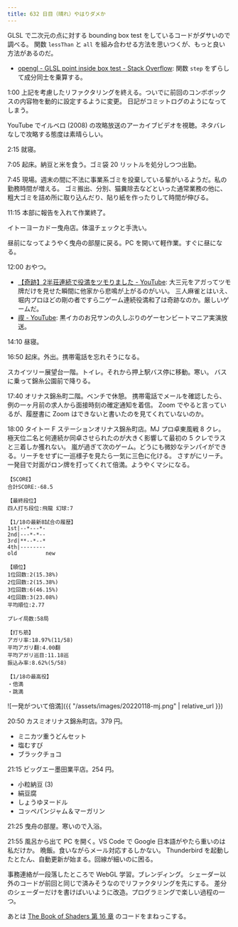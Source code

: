 ```yaml
---
title: 632 日目（晴れ）やはりダメか
---
```


GLSL で二次元の点に対する bounding box test をしているコードがダサいので調べる。
関数 `lessThan` と `all` を組み合わせる方法を思いつくが、もっと良い方法があるのだ。

* [opengl - GLSL point inside box test - Stack Overflow](https://stackoverflow.com/questions/12751080/glsl-point-inside-box-test):
  関数 `step` をずらして成分同士を乗算する。

1:00 上記を考慮したリファクタリングを終える。ついでに前回のコンボボックスの内容物を動的に設定するように変更。
日記がコミットログのようになってしまう。

YouTube でイルベロ (2008) の攻略放送のアーカイブビデオを視聴。ネタバレなしで攻略する態度は素晴らしい。

2:15 就寝。

7:05 起床。納豆と米を食う。ゴミ袋 20 リットルを処分しつつ出勤。

7:45 現場。週末の間に不法に事業系ゴミを投棄している輩がいるようだ。私の勤務時間が増える。
ゴミ搬出、分別、猫糞除去などといった通常業務の他に、粗大ゴミを詰め所に取り込んだり、貼り紙を作ったりして時間が伸びる。

11:15 本部に報告を入れて作業終了。

イトーヨーカドー曳舟店。体温チェックと手洗い。

昼前になってようやく曳舟の部屋に戻る。PC を開いて軽作業。すぐに昼になる。

12:00 おやつ。

* [【奇跡】2半荘連続で役満をツモりました - YouTube](https://www.youtube.com/watch?v=67hwKCJevp8):
  大三元をアガってツモ牌だけを見せた瞬間に他家から悲鳴が上がるのがいい。
  三人麻雀とはいえ、堀内プロほどの剛の者ですら二ゲーム連続役満和了は奇跡なのか。厳しいゲームだ。
* [禊 - YouTube](https://www.youtube.com/watch?v=9TGHFAPaE9g):
  黒イカのお兄サンの久しぶりのゲーセンビートマニア実演放送。

14:10 昼寝。

16:50 起床。外出。携帯電話を忘れそうになる。

スカイツリー展望台一階。トイレ。それから押上駅バス停に移動。寒い。
バスに乗って錦糸公園前で降りる。

17:40 オリナス錦糸町二階。ベンチで休憩。
携帯電話でメールを確認したら、例の一ヶ月前の求人から面接時刻の確定通知を着信。
Zoom でやると言っているが、履歴書に Zoom はできないと書いたのを見てくれていないのか。

18:00 タイトー F ステーションオリナス錦糸町店。MJ プロ卓東風戦 8 クレ。
極天位二名と何連続か同卓させられたのが大きく影響して最初の 5 クレでラスと三着しか獲れない。
嵐が過ぎて次のゲーム。どうにも微妙なテンパイができる。リーチをせずに一巡様子を見たら一気に三色に化ける。
さすがにリーチ。一発目で対面がロン牌を打ってくれて倍満。ようやくマシになる。

```text
【SCORE】
合計SCORE:-68.5

【最終段位】
四人打ち段位:飛龍 幻球:7

【1/18の最新8試合の履歴】
1st|--*---*-
2nd|---*-*--
3rd|**--*--*
4th|--------
old         new

【順位】
1位回数:2(15.38%)
2位回数:2(15.38%)
3位回数:6(46.15%)
4位回数:3(23.08%)
平均順位:2.77

プレイ局数:58局

【打ち筋】
アガリ率:18.97%(11/58)
平均アガリ翻:4.00翻
平均アガリ巡目:11.18巡
振込み率:8.62%(5/58)

【1/18の最高役】
・倍満
・跳満
```

![一発がついて倍満]({{ "/assets/images/20220118-mj.png" | relative_url }})

20:50 カスミオリナス錦糸町店。379 円。

* ミニカツ重うどんセット
* 塩むすび
* ブラックチョコ

21:15 ビッグエー墨田業平店。254 円。

* 小粒納豆 (3)
* 絹豆腐
* しょうゆヌードル
* コッペパンジャム＆マーガリン

21:25 曳舟の部屋。寒いので入浴。

21:55 風呂から出て PC を開く。VS Code で Google 日本語がやたら重いのは私だけか。
晩飯。食いながらメール対応するしかない。
Thunderbird を起動したとたん、自動更新が始まる。回線が細いのに困る。

事務連絡が一段落したところで WebGL 学習。ブレンディング。
シェーダー以外のコードが前回と同じで済みそうなのでリファクタリングを先にする。
差分のシェーダーだけを書けばいいように改造。プログラミングで楽しい過程の一つ。

あとは [The Book of Shaders 第 16 章](https://github.com/patriciogonzalezvivo/thebookofshaders/tree/master/16) のコードをまねっこする。
